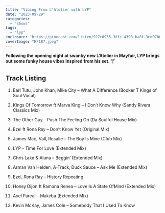 ```yaml
---
title: "Vibing From L’Atelier with LYP"
date: "2023-09-29"
categories: 
  - "shows"
tags: 
  - "lyp"
enclosure: "https://pinecast.com/listen/927c8935-3dfc-4398-ba8f-3cd070087eb8.mp3 88742142 audio/mpeg "
coverImage: "HF187.jpeg"
---
```


**Following the opening night at swanky new L’Atelier in Mayfair, LYP brings out some funky house vibes inspired from his set.** 🍸

## Track Listing

1. Earl Tutu, John Khan, Mike City – What A Difference (Booker T Kings of Soul Vocal)

3. Kings Of Tomorrow ft Marva King – I Don’t Know Why (Sandy Rivera Classics Mix)

5. The Other Guy – Push The Feeling On (Da Soulful House Mix)

7. Ezel ft Rona Ray – Don’t Know Yet (Original Mix)

9. James Mac, Vall, Rosalie – The Boy Is Mine (Club Mix)

11. LYP – Time For Love (Extended Mix)

13. Chris Lake & Aluna – Beggin’ (Extended Mix)

15. Arman Van Helden, A-Track, Duck Sauce – Ask Me (Extended Mix)

17. Ezel, Rona Ray – History Repeating

19. Honey Dijon ft Ramona Renea – Love Is A State OfMind (Extended Mix)

21. Axel Pareal – Makeba (Extended Mix)

23. Kevin McKay, James Cole – Somebody That I Used To Know
